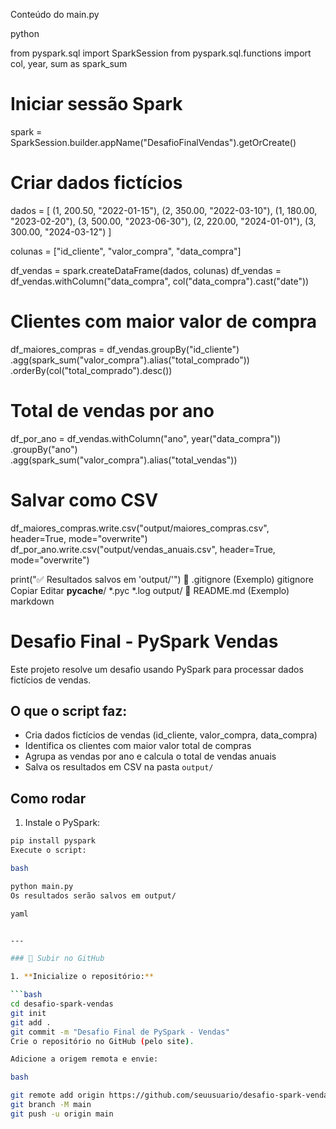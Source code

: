 Conteúdo do main.py


python

from pyspark.sql import SparkSession
from pyspark.sql.functions import col, year, sum as spark_sum

# Iniciar sessão Spark
spark = SparkSession.builder.appName("DesafioFinalVendas").getOrCreate()

# Criar dados fictícios
dados = [
    (1, 200.50, "2022-01-15"),
    (2, 350.00, "2022-03-10"),
    (1, 180.00, "2023-02-20"),
    (3, 500.00, "2023-06-30"),
    (2, 220.00, "2024-01-01"),
    (3, 300.00, "2024-03-12")
]

colunas = ["id_cliente", "valor_compra", "data_compra"]

df_vendas = spark.createDataFrame(dados, colunas)
df_vendas = df_vendas.withColumn("data_compra", col("data_compra").cast("date"))

# Clientes com maior valor de compra
df_maiores_compras = df_vendas.groupBy("id_cliente") \
    .agg(spark_sum("valor_compra").alias("total_comprado")) \
    .orderBy(col("total_comprado").desc())

# Total de vendas por ano
df_por_ano = df_vendas.withColumn("ano", year("data_compra")) \
    .groupBy("ano") \
    .agg(spark_sum("valor_compra").alias("total_vendas"))

# Salvar como CSV
df_maiores_compras.write.csv("output/maiores_compras.csv", header=True, mode="overwrite")
df_por_ano.write.csv("output/vendas_anuais.csv", header=True, mode="overwrite")

print("✅ Resultados salvos em 'output/'")
📄 .gitignore (Exemplo)
gitignore
Copiar
Editar
__pycache__/
*.pyc
*.log
output/
📄 README.md (Exemplo)
markdown

# Desafio Final - PySpark Vendas

Este projeto resolve um desafio usando PySpark para processar dados fictícios de vendas.

## O que o script faz:
- Cria dados fictícios de vendas (id_cliente, valor_compra, data_compra)
- Identifica os clientes com maior valor total de compras
- Agrupa as vendas por ano e calcula o total de vendas anuais
- Salva os resultados em CSV na pasta `output/`

## Como rodar

1. Instale o PySpark:
```bash
pip install pyspark
Execute o script:

bash

python main.py
Os resultados serão salvos em output/

yaml


---

### 🚀 Subir no GitHub

1. **Inicialize o repositório:**

```bash
cd desafio-spark-vendas
git init
git add .
git commit -m "Desafio Final de PySpark - Vendas"
Crie o repositório no GitHub (pelo site).

Adicione a origem remota e envie:

bash

git remote add origin https://github.com/seuusuario/desafio-spark-vendas.git
git branch -M main
git push -u origin main
